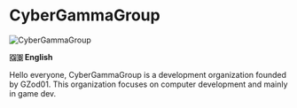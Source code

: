 # CyberGammaGroup
![CyberGammaGroup](https://api.gzod01.fr/cggicon.gif)

**:uk: English**

Hello everyone,
CyberGammaGroup is a development organization founded by GZod01.
This organization focuses on computer development and mainly in game dev.
